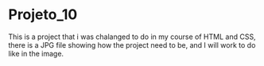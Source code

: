 # Projeto_10
This is a project that i was chalanged to do in my course of HTML and CSS, there is a JPG file showing how the project need to be, and I will work to do like in the image.
